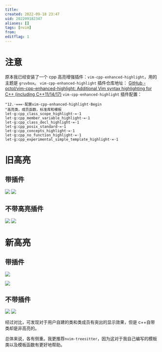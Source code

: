```yaml
---
title: 
created: 2022-09-18 23:47
uid: 202209182347
aliases: []
tags: [nvim]
from: 
editflag: 1
---
```


# 注意
原本我已经安装了一个 cpp 高亮增强插件：`vim-cpp-enhanced-highlight`，用的主题是 `gruvbox`。
`vim-cpp-enhanced-highlight` 插件仓库地址：
[GitHub - octol/vim-cpp-enhanced-highlight: Additional Vim syntax highlighting for C++ (including C++11/14/17)](https://github.com/octol/vim-cpp-enhanced-highlight)
`vim-cpp-enhanced-highlight` 插件配置：
``` vim
"12.⋅===⋅配置vim-cpp-enhanced-highlight⋅Begin
"高亮类，成员函数，标准库和模板
let⋅g:cpp_class_scope_highlight⋅=⋅1
let⋅g:cpp_member_variable_highlight⋅=⋅1
let⋅g:cpp_class_decl_highlight⋅=⋅1
let⋅g:cpp_posix_standard⋅=⋅1
let⋅g:cpp_concepts_highlight⋅=⋅1
let⋅g:cpp_no_function_highlight⋅=⋅1
let⋅g:cpp_experimental_simple_template_highlight⋅=⋅1
```
# 旧高亮
## 带插件
![](https://growlr-center-blog-image.oss-cn-beijing.aliyuncs.com/image/20220918231028.png)
![](https://growlr-center-blog-image.oss-cn-beijing.aliyuncs.com/image/20220918231039.png)
## 不带高亮插件
![](https://growlr-center-blog-image.oss-cn-beijing.aliyuncs.com/image/20220918233110.png)
![](https://growlr-center-blog-image.oss-cn-beijing.aliyuncs.com/image/20220918233121.png)

# 新高亮
## 带插件
![](https://growlr-center-blog-image.oss-cn-beijing.aliyuncs.com/image/20220918232134.png)

![](https://growlr-center-blog-image.oss-cn-beijing.aliyuncs.com/image/20220918232150.png)
## 不带插件
![](https://growlr-center-blog-image.oss-cn-beijing.aliyuncs.com/image/20220918233235.png)
![](https://growlr-center-blog-image.oss-cn-beijing.aliyuncs.com/image/20220918233244.png)


经过对比，可发现对于用户自建的类和类成员有突出的显示效果，但是 c++自带类却是非高亮的。

总体来说，各有侧重。我更推荐`nvim-treesitter`，因为这对于我自己编写的模板类以及模板函数有更好地帮助。